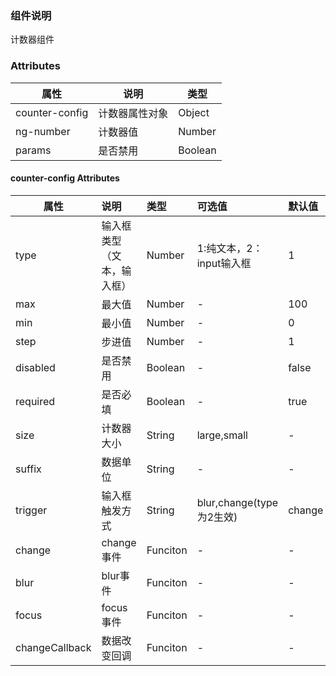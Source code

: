
### 组件说明

计数器组件

### Attributes

| 属性         | 说明             | 类型    |
| ------------ | ---------------- | ------- |
| counter-config |  计数器属性对象       | Object  |
| ng-number      | 计数器值   | Number  |
| params   | 是否禁用         | Boolean |

#### counter-config Attributes

| 属性           | 说明         |       类型       | 可选值 | 默认值 |
| -------------- | :----------- | :--------------- | :----- | :----- |
| type | 输入框类型（文本，输入框） | Number | 1:纯文本，2：input输入框 | 1 |
| max            | 最大值       |      Number       |   -   |  100    |
| min            | 最小值       |      Number      |   -   |  0  |
| step    | 步进值 |      Number      |   -   |  1  |
| disabled     | 是否禁用 |      Boolean      |   -   | false  |
| required      | 是否必填 |      Boolean      |   -   |   true   |
| size | 计数器大小 | String | large,small |   -   |
| suffix | 数据单位 | String | - | - |
| trigger | 输入框触发方式 | String | blur,change(type为2生效) | change |
| change | change事件 | Funciton | - | - |
| blur | blur事件 | Funciton | - | - |
| focus | focus事件 | Funciton | - | - |
| changeCallback | 数据改变回调 | Funciton | - | - |

